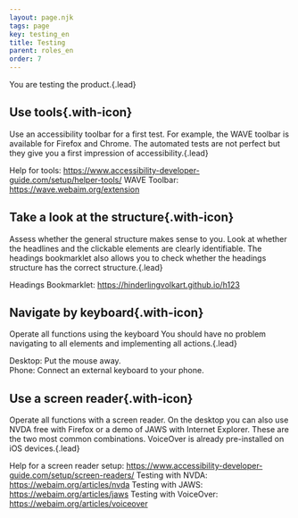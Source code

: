 ```yaml
---
layout: page.njk
tags: page
key: testing_en
title: Testing
parent: roles_en
order: 7
---
```


You are testing the product.{.lead}

## <sbb-icon name="circle-tick-medium"></sbb-icon> Use tools{.with-icon}
Use an accessibility toolbar for a first test. For example, the WAVE toolbar is available for Firefox and Chrome. The automated tests are not perfect but they give you a first impression of accessibility.{.lead}

Help for tools: <sbb-link variant="inline" type="button" target="_blank" href="https://www.accessibility-developer-guide.com/setup/helper-tools/">https://www.accessibility-developer-guide.com/setup/helper-tools/</sbb-link>
WAVE Toolbar: <sbb-link variant="inline" type="button" target="_blank" href="https://wave.webaim.org/extension">https://wave.webaim.org/extension</sbb-link>

## <sbb-icon name="circle-tick-medium"></sbb-icon> Take a look at the structure{.with-icon}
Assess whether the general structure makes sense to you. Look at whether the headlines and the clickable elements are clearly identifiable. The headings bookmarklet also allows you to check whether the headings structure has the correct structure.{.lead}

Headings Bookmarklet: <sbb-link variant="inline" type="button" target="_blank" href="https://hinderlingvolkart.github.io/h123">https://hinderlingvolkart.github.io/h123</sbb-link>

## <sbb-icon name="circle-tick-medium"></sbb-icon> Navigate by keyboard{.with-icon}
Operate all functions using the keyboard You should have no problem navigating to all elements and implementing all actions.{.lead}

Desktop: Put the mouse away.  
Phone: Connect an external keyboard to your phone.

## <sbb-icon name="circle-tick-medium"></sbb-icon> Use a screen reader{.with-icon}
Operate all functions with a screen reader. On the desktop you can also use NVDA free with Firefox or a demo of JAWS with Internet Explorer. These are the two most common combinations. VoiceOver is already pre-installed on iOS devices.{.lead}

Help for a screen reader setup: <sbb-link variant="inline" type="button" target="_blank" href="https://www.accessibility-developer-guide.com/setup/screen-readers/">https://www.accessibility-developer-guide.com/setup/screen-readers/</sbb-link>
Testing with NVDA: <sbb-link variant="inline" type="button" target="_blank" href="https://webaim.org/articles/nvda">https://webaim.org/articles/nvda</sbb-link>
Testing with JAWS: <sbb-link variant="inline" type="button" target="_blank" href="https://webaim.org/articles/jaws">https://webaim.org/articles/jaws</sbb-link>
Testing with VoiceOver: <sbb-link variant="inline" type="button" target="_blank" href="https://webaim.org/articles/voiceover">https://webaim.org/articles/voiceover</sbb-link>
